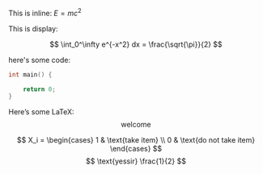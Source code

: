 This is inline: $E=mc^2$

This is display:

$$
\int_0^\infty e^{-x^2} dx = \frac{\sqrt{\pi}}{2}
$$


here's some code:
```cpp
int main() {

    return 0;
}
```
Here’s some LaTeX:
$$
\text{welcome}
$$

$$
X_i = \begin{cases} 1 & \text{take item} \\ 0 & \text{do not take item} \end{cases}
$$
$$
 \text{yessir} \frac{1}{2} 
$$
